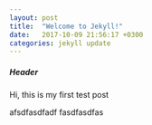 ```yaml
---
layout: post
title:  "Welcome to Jekyll!"
date:   2017-10-09 21:56:17 +0300
categories: jekyll update
---
```


##### *Header*

Hi, this is my first test post

afsdfasdfadf
fasdfasdfas